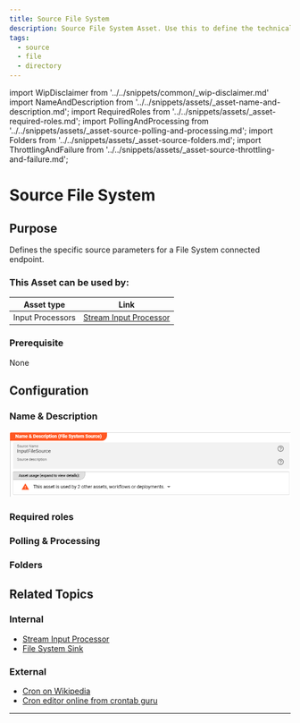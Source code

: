 ```yaml
---
title: Source File System
description: Source File System Asset. Use this to define the technical parameters for a File System source connection.
tags:
  - source
  - file
  - directory
---
```


import WipDisclaimer from '../../snippets/common/_wip-disclaimer.md'
import NameAndDescription from '../../snippets/assets/_asset-name-and-description.md';
import RequiredRoles from '../../snippets/assets/_asset-required-roles.md';
import PollingAndProcessing from '../../snippets/assets/_asset-source-polling-and-processing.md';
import Folders from '../../snippets/assets/_asset-source-folders.md';
import ThrottlingAndFailure from '../../snippets/assets/_asset-source-throttling-and-failure.md';

# Source File System

## Purpose

Defines the specific source parameters for a File System connected endpoint.

### This Asset can be used by:

| Asset type       | Link                                                             |
|------------------|------------------------------------------------------------------|
| Input Processors | [Stream Input Processor](../processors-input/asset-input-stream) |

### Prerequisite

None

## Configuration

### Name & Description

![Name & Description (File System Source)](./.asset-source-file_images/1714404641883.png "Name & Description (File System Source)")

<NameAndDescription></NameAndDescription>

### Required roles

<RequiredRoles></RequiredRoles>

[### Throttling & Failure Handling]: #

[<ThrottlingAndFailure></ThrottlingAndFailure>]: #

### Polling & Processing

<PollingAndProcessing></PollingAndProcessing>

### Folders

<Folders></Folders>

## Related Topics

### Internal

* [Stream Input Processor](../processors-input/asset-input-stream)
* [File System Sink](../sinks/asset-sink-file)

### External

* [Cron on Wikipedia](https://en.wikipedia.org/wiki/Cron)
* [Cron editor online from crontab guru](https://crontab.guru/)

---

<WipDisclaimer></WipDisclaimer>
